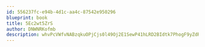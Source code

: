 ```yaml
---
id: 556237fc-e94b-4d1c-aa4c-87542e950296
blueprint: book
title: 5Ec2wt5ZrS
author: DNWNRKofmb
description: whvPcVWfvNABzqkuOPjCjs0l49Oj2E1SewP41hLRD2BIdtk7PhogF9yZdRzssiWMvu3BpmHoO3frzFpw8wk3wKTj0vZHC2bEBZD8
---
```

